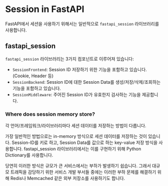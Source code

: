 # Session in FastAPI

FastAPI에서 세션을 사용하기 위해서는 일반적으로 `fastapi_session` 라이브러리를 사용합니다.

## fastapi_session

`fastapi_session` 라이브러리는 3가지 컴포넌트로 이루어져 있습니다:

- `SessionFrontend`: Session ID 저장하기 위한 기능을 포함하고 있습니다. (Cookie, Header 등)
- `SessionBackend`: Session ID에 대한 Session Data를 생성/저장/삭제/조회하는 기능을 포함하고 있습니다.
- `SessionMiddleware`: 주어진 Session ID가 유효한지 검사하는 기능을 제공합니다.

### Where does session memory store?

각 언어/프레임워크/라이브러리마다 세션 데이터를 저장하는 방법이 다릅니다.

가장 일반적인 방법으로는 in-memory 방식으로 세션 데이터를 저장하는 것이 있습니다.
Session-ID를 키로 하고, Session Data를 값으로 하는 key-value 저장 방식을 사용합니다.
fastapi_session 라이브러리에서는 이를 구현하기 위해 Python Dictionary를 사용합니다.

당연히 이러한 방식은 규모가 큰 서비스에서는 부하가 발생하기 쉽습니다.
그래서 대규모 트래픽을 감당하기 위한 서비스 개발 부서들 중에는 이러한 부하 문제를 해결하기 위해 Redis나 Memcached 같은 외부 저장소를 사용하기도 합니다.
